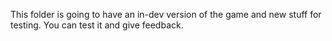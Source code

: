 This folder is going to have an in-dev version of the game and new stuff for testing. You can test it and give feedback.
